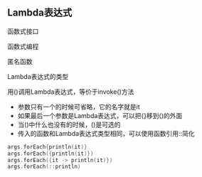 ## Lambda表达式

函数式接口

函数式编程

匿名函数

Lambda表达式的类型

用()调用Lambda表达式，等价于invoke()方法

- 参数只有一个的时候可省略，它的名字就是it
- 如果最后一个参数是Lambda表达式，可以把{}移到()的外面
- 当()中什么也没有的时候，()是可选的
- 传入的函数和Lambda表达式类型相同，可以使用函数引用::简化

```kotlin
args.forEach{println(it)}
args.forEach({println(it)})
args.forEach({it -> println(it)})
args.forEach(::println)
```
